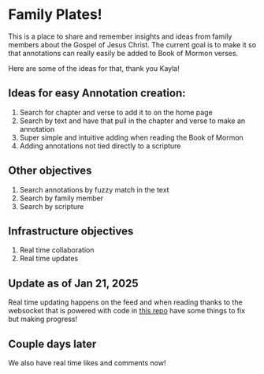 # Family Plates!

This is a place to share and remember insights and ideas from family members about the Gospel of Jesus Christ. The current goal is to make it so that annotations can really easily be added to Book of Mormon verses.

Here are some of the ideas for that, thank you Kayla!

## Ideas for easy Annotation creation:

1. Search for chapter and verse to add it to on the home page
2. Search by text and have that pull in the chapter and verse to make an annotation
3. Super simple and intuitive adding when reading the Book of Mormon
4. Adding annotations not tied directly to a scripture

## Other objectives

1. Search annotations by fuzzy match in the text
2. Search by family member
3. Search by scripture

## Infrastructure objectives

1. Real time collaboration
2. Real time updates

## Update as of Jan 21, 2025

Real time updating happens on the feed and when reading thanks to the websocket that is powered with code in [this repo](https://github.com/lgvw3/familyPlatesWebSocketServer) have some things to fix but making progress!

## Couple days later

We also have real time likes and comments now!